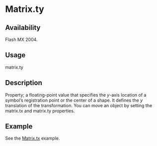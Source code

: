 # Matrix.ty

## Availability

Flash MX 2004.

## Usage

matrix.ty

## Description

Property; a floating-point value that specifies the *y*-axis location of a symbol’s registration point or the center of a shape. It defines the *y* translation of the transformation.
You can move an object by setting the matrix.tx and matrix.ty properties.

## Example

See the [Matrix.tx](../Matrix_object/Matrix4.md) example.
